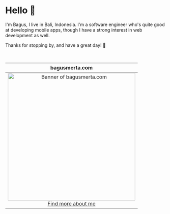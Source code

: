 # Hello 👋
I'm Bagus, I live in Bali, Indonesia. 
I'm a software engineer who's quite good at developing mobile apps, though I have a strong interest in web development as well.  

Thanks for stopping by, and have a great day! 👋

<br>

| bagusmerta.com |
|:-:|
|<a href="https://bagusmerta.com"><img src="https://github.com/user-attachments/assets/fb9bffee-a98a-4896-adc0-f322749f5a32" alt="Banner of bagusmerta.com" width="400"></a><br /><a href="https://bagusmerta.com/about">Find more about me</a> | 


